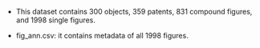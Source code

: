 * This dataset contains 300 objects, 359 patents, 831 compound figures, and 1998 single figures.

* fig_ann.csv: it contains metadata of all 1998 figures.